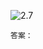 ![2.7](https://images.gitee.com/uploads/images/2021/0416/155220_b7e7da9a_1720749.png "2.7.png")

`答案：`